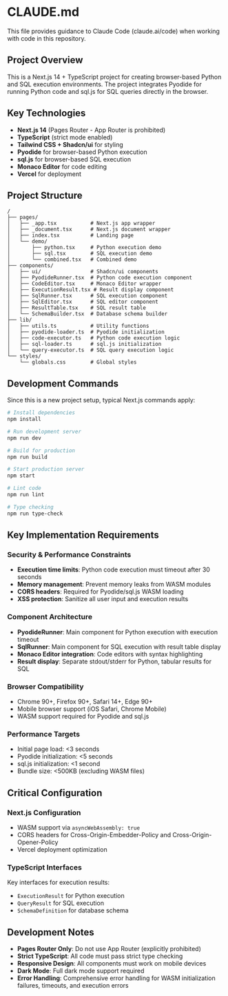 # CLAUDE.md

This file provides guidance to Claude Code (claude.ai/code) when working with code in this repository.

## Project Overview

This is a Next.js 14 + TypeScript project for creating browser-based Python and SQL execution environments. The project integrates Pyodide for running Python code and sql.js for SQL queries directly in the browser.

## Key Technologies

- **Next.js 14** (Pages Router - App Router is prohibited)
- **TypeScript** (strict mode enabled)
- **Tailwind CSS + Shadcn/ui** for styling
- **Pyodide** for browser-based Python execution
- **sql.js** for browser-based SQL execution
- **Monaco Editor** for code editing
- **Vercel** for deployment

## Project Structure

```
/
├── pages/
│   ├── _app.tsx           # Next.js app wrapper
│   ├── _document.tsx      # Next.js document wrapper
│   ├── index.tsx          # Landing page
│   └── demo/
│       ├── python.tsx     # Python execution demo
│       ├── sql.tsx        # SQL execution demo
│       └── combined.tsx   # Combined demo
├── components/
│   ├── ui/                # Shadcn/ui components
│   ├── PyodideRunner.tsx  # Python code execution component
│   ├── CodeEditor.tsx     # Monaco Editor wrapper
│   ├── ExecutionResult.tsx # Result display component
│   ├── SqlRunner.tsx      # SQL execution component
│   ├── SqlEditor.tsx      # SQL editor component
│   ├── ResultTable.tsx    # SQL result table
│   └── SchemaBuilder.tsx  # Database schema builder
├── lib/
│   ├── utils.ts           # Utility functions
│   ├── pyodide-loader.ts  # Pyodide initialization
│   ├── code-executor.ts   # Python code execution logic
│   ├── sql-loader.ts      # sql.js initialization
│   └── query-executor.ts  # SQL query execution logic
└── styles/
    └── globals.css        # Global styles
```

## Development Commands

Since this is a new project setup, typical Next.js commands apply:

```bash
# Install dependencies
npm install

# Run development server
npm run dev

# Build for production
npm run build

# Start production server
npm start

# Lint code
npm run lint

# Type checking
npm run type-check
```

## Key Implementation Requirements

### Security & Performance Constraints
- **Execution time limits**: Python code execution must timeout after 30 seconds
- **Memory management**: Prevent memory leaks from WASM modules
- **CORS headers**: Required for Pyodide/sql.js WASM loading
- **XSS protection**: Sanitize all user input and execution results

### Component Architecture
- **PyodideRunner**: Main component for Python execution with execution timeout
- **SqlRunner**: Main component for SQL execution with result table display
- **Monaco Editor integration**: Code editors with syntax highlighting
- **Result display**: Separate stdout/stderr for Python, tabular results for SQL

### Browser Compatibility
- Chrome 90+, Firefox 90+, Safari 14+, Edge 90+
- Mobile browser support (iOS Safari, Chrome Mobile)
- WASM support required for Pyodide and sql.js

### Performance Targets
- Initial page load: <3 seconds
- Pyodide initialization: <5 seconds
- sql.js initialization: <1 second
- Bundle size: <500KB (excluding WASM files)

## Critical Configuration

### Next.js Configuration
- WASM support via `asyncWebAssembly: true`
- CORS headers for Cross-Origin-Embedder-Policy and Cross-Origin-Opener-Policy
- Vercel deployment optimization

### TypeScript Interfaces
Key interfaces for execution results:
- `ExecutionResult` for Python execution
- `QueryResult` for SQL execution
- `SchemaDefinition` for database schema

## Development Notes

- **Pages Router Only**: Do not use App Router (explicitly prohibited)
- **Strict TypeScript**: All code must pass strict type checking
- **Responsive Design**: All components must work on mobile devices
- **Dark Mode**: Full dark mode support required
- **Error Handling**: Comprehensive error handling for WASM initialization failures, timeouts, and execution errors